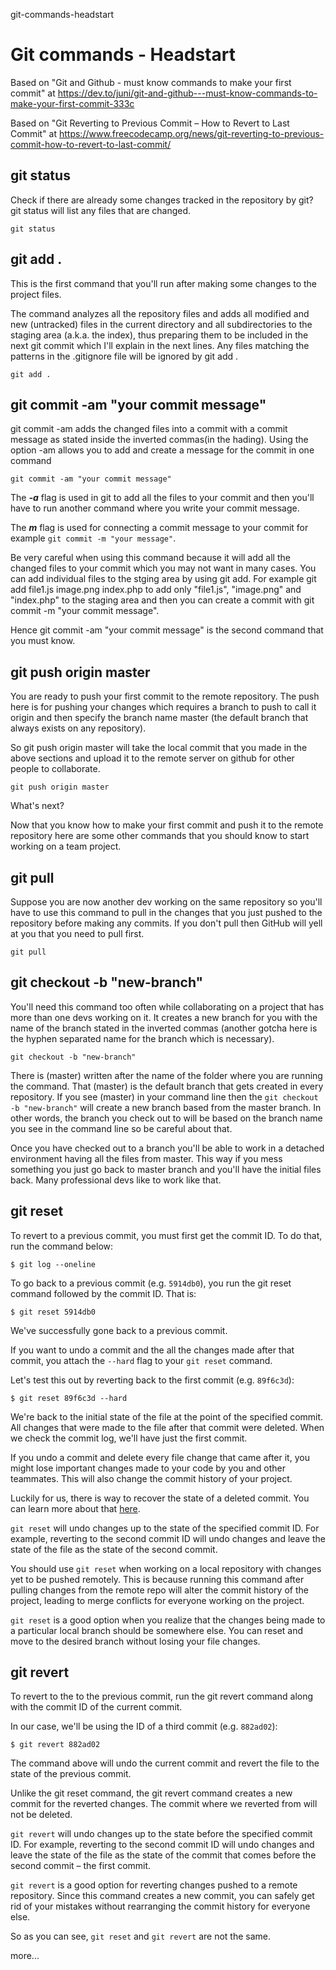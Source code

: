 git-commands-headstart
# Git commands - Headstart

Based on "Git and Github - must know commands to make your first commit" at https://dev.to/juni/git-and-github---must-know-commands-to-make-your-first-commit-333c

Based on "Git Reverting to Previous Commit – How to Revert to Last Commit" at https://www.freecodecamp.org/news/git-reverting-to-previous-commit-how-to-revert-to-last-commit/

## git status

Check if there are already some changes tracked in the repository by git? git status will list any files that are changed.

````
git status
````

## git add .

This is the first command that you'll run after making some changes to the project files.

The command analyzes all the repository files and adds all modified and new (untracked) files in the current directory and all subdirectories to the staging area (a.k.a. the index), thus preparing them to be included in the next git commit which I'll explain in the next lines. Any files matching the patterns in the .gitignore file will be ignored by git add .

````
git add .
````

## git commit -am "your commit message"

git commit -am adds the changed files into a commit with a commit message as stated inside the inverted commas(in the hading). Using the option -am allows you to add and create a message for the commit in one command


````
git commit -am "your commit message"
````

The ***-a*** flag is used in git to add all the files to your commit and then you'll have to run another command where you write your commit message.

The ***m*** flag is used for connecting a commit message to your commit for example `git commit -m "your message"`.

Be very careful when using this command because it will add all the changed files to your commit which you may not want in many cases. You can add individual files to the stging area by using git add. For example git add file1.js image.png index.php to add only "file1.js", "image.png" and "index.php" to the staging area and then you can create a commit with git commit -m "your commit message".

Hence git commit -am "your commit message" is the second command that you must know.

## git push origin master

You are ready to push your first commit to the remote repository. The push here is for pushing your changes which requires a branch to push to call it origin and then specify the branch name master (the default branch that always exists on any repository).

So git push origin master will take the local commit that you made in the above sections and upload it to the remote server on github for other people to collaborate.

````
git push origin master
````

What's next?

Now that you know how to make your first commit and push it to the remote repository here are some other commands that you should know to start working on a team project.

## git pull

Suppose you are now another dev working on the same repository so you'll have to use this command to pull in the changes that you just pushed to the repository before making any commits. If you don't pull then GitHub will yell at you that you need to pull first.

````
git pull
````

## git checkout -b "new-branch"

You'll need this command too often while collaborating on a project that has more than one devs working on it. It creates a new branch for you with the name of the branch stated in the inverted commas (another gotcha here is the hyphen separated name for the branch which is necessary).

````
git checkout -b "new-branch"
````

There is (master) written after the name of the folder where you are running the command. That (master) is the default branch that gets created in every repository. If you see (master) in your command line then the `git checkout -b "new-branch"` will create a new branch based from the master branch. In other words, the branch you check out to will be based on the branch name you see in the command line so be careful about that.

Once you have checked out to a branch you'll be able to work in a detached environment having all the files from master. This way if you mess something you just go back to master branch and you'll have the initial files back. Many professional devs like to work like that.

## git reset

To revert to a previous commit, you must first get the commit ID. To do that, run the command below:

```
$ git log --oneline
```

To go back to a previous commit (e.g. ```5914db0```), you run the git reset command followed by the commit ID. That is:

```
$ git reset 5914db0
```

We've successfully gone back to a previous commit.

If you want to undo a commit and the all the changes made after that commit, you attach the ```--hard``` flag to your ```git reset``` command.

Let's test this out by reverting back to the first commit (e.g. ```89f6c3d```):

```
$ git reset 89f6c3d --hard
```

We're back to the initial state of the file at the point of the specified commit. All changes that were made to the file after that commit were deleted. When we check the commit log, we'll have just the first commit.

If you undo a commit and delete every file change that came after it, you might lose important changes made to your code by you and other teammates. This will also change the commit history of your project.

Luckily for us, there is way to recover the state of a deleted commit. You can learn more about that [here](https://www.freecodecamp.org/news/how-to-recover-a-deleted-file-in-git/).

```git reset``` will undo changes up to the state of the specified commit ID. For example, reverting to the second commit ID will undo changes and leave the state of the file as the state of the second commit.

You should use ```git reset``` when working on a local repository with changes yet to be pushed remotely. This is because running this command after pulling changes from the remote repo will alter the commit history of the project, leading to merge conflicts for everyone working on the project.

```git reset``` is a good option when you realize that the changes being made to a particular local branch should be somewhere else. You can reset and move to the desired branch without losing your file changes.

## git revert

To revert to the to the previous commit, run the git revert command along with the commit ID of the current commit.

In our case, we'll be using the ID of a third commit (e.g. ```882ad02```):

```
$ git revert 882ad02
```

The command above will undo the current commit and revert the file to the state of the previous commit.

Unlike the git reset command, the git revert command creates a new commit for the reverted changes. The commit where we reverted from will not be deleted.

```git revert``` will undo changes up to the state before the specified commit ID. For example, reverting to the second commit ID will undo changes and leave the state of the file as the state of the commit that comes before the second commit – the first commit.

```git revert``` is a good option for reverting changes pushed to a remote repository. Since this command creates a new commit, you can safely get rid of your mistakes without rearranging the commit history for everyone else.

So as you can see, ```git reset``` and ```git revert``` are not the same.

more...

